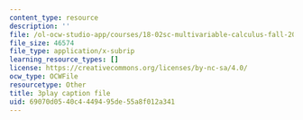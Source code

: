```yaml
---
content_type: resource
description: ''
file: /ol-ocw-studio-app/courses/18-02sc-multivariable-calculus-fall-2010/U1EcnfTKXJ0_captions.vtt
file_size: 46574
file_type: application/x-subrip
learning_resource_types: []
license: https://creativecommons.org/licenses/by-nc-sa/4.0/
ocw_type: OCWFile
resourcetype: Other
title: 3play caption file
uid: 69070d05-40c4-4494-95de-55a8f012a341
---
```

